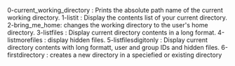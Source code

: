 0-current_working_directory : Prints the absolute path name of the current working directory.
1-listit : Display the contents list of your current directory.
2-bring_me_home: changes the working directory to the user's home directory.
3-listfiles : Display current directory contents in a long format.
4-listmorefiles : display hidden files.
5-listfilesdigitonly : Display current directory contents with long formatt, user and group IDs and hidden files.
6-firstdirectory : creates a new directory in a speciefied or existing directory
